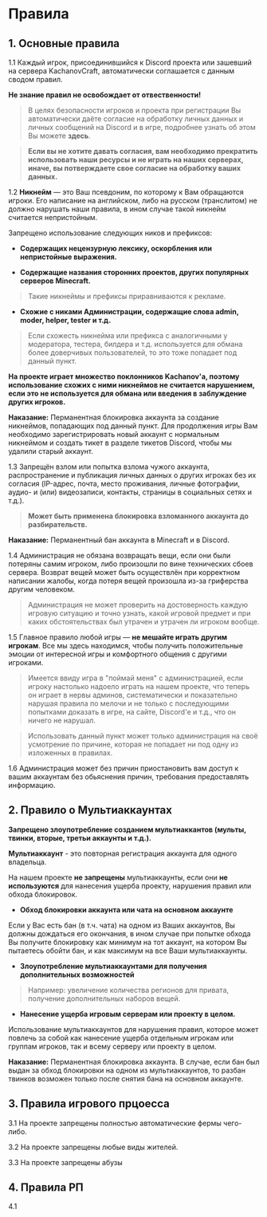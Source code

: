 # Правила

## 1. Основные правила

  1.1 Каждый игрок, присоединившийся к Discord проекта или зашевший на сервера KachanovCraft, автоматически соглашается с данным сводом правил.
  
  **Не знание правил не освобождает от отвественности!**

  > В целях безопасности игроков и проекта при регистрации Вы автоматически даёте согласие на обработку личных данных и личных сообщений на Discord и в игре, подробнее узнать об этом Вы можете **здесь**.

  > **Если вы не хотите давать согласия, вам необходимо прекратить использовать наши ресурсы и не играть на наших серверах, иначе, вы потверждаете свое согласие на обработку ваших данных.**

  1.2 **Никнейм** — это Ваш псевдоним, по которому к Вам обращаются игроки. Его написание на английском, либо на русском (транслитом) не должно нарушать наши правила, в ином случае такой никнейм считается непристойным.

Запрещено использование следующих ников и префиксов:

- **Содержащих нецензурную лексику, оскорбления или непристойные выражения.**

- **Содержащие названия сторонних проектов, других популярных серверов Minecraft.**

> Такие никнеймы и префиксы приравниваются к рекламе.

- **Схожие с никами Администрации, содержащие слова admin, moder, helper, tester и т.д.**

> Если схожесть никнейма или префикса с аналогичными у модератора, тестера, билдера и т.д. используется для обмана более доверчивых пользователей, то это тоже попадает под данный пункт.

**На проекте играет множество поклонников Kachanov'a, поэтому использование схожих с ними никнеймов не считается нарушением, если это не используется для обмана или введения в заблуждение других игроков.**

**Наказание:** Перманентная блокировка аккаунта за создание никнеймов, попадающих под данный пункт. Для продолжения игры Вам необходимо зарегистрировать новый аккаунт с нормальным никнеймом и создать тикет в разделе тикетов Discord, чтобы мы удалили старый аккаунт.

  1.3 Запрещён взлом или попытка взлома чужого аккаунта, распространение и публикация личных данных о других игроках без их согласия (IP-адрес, почта, место проживания, личные фотографии, аудио- и (или) видеозаписи, контакты, страницы в социальных сетях и т.д.).

  > **Может быть применена блокировка взломанного аккаунта до разбирательств.**

  **Наказание:** Перманентный бан аккаунта в Minecraft и в Discord.
  
  1.4  Администрация не обязана возвращать вещи, если они были потеряны самим игроком, либо произошли по вине технических сбоев сервера. Возврат вещей может быть осуществлён при корректном написании жалобы, когда потеря вещей произошла из-за гриферства другим человеком.

  > Администрация не может проверить на достоверность каждую игровую ситуацию и точно узнать, какой игровой предмет и при каких обстоятельствах был утрачен и утрачен ли игроком вообще.

  1.5 Главное правило любой игры — **не мешайте играть другим игрокам**. Все мы здесь находимся, чтобы получить положительные эмоции от интересной игры и комфортного общения с другими игроками.

  > Имеется ввиду игра в "поймай меня" с администрацией, если игроку настолько надоело играть на нашем проекте, что теперь он играет в нервы админов, систематически и показательно нарушая правила по мелочи и не только с последующими попытками доказать в игре, на сайте, Discord'e и т.д., что он ничего не нарушал.

  > Использовать данный пункт может только администрация на своё усмотрение по причине, которая не попадает ни под одну из изложенных в правилах.

  1.6 Администрация может без причин приостановить вам доступ к вашим аккаунтам без обьяснения причин, требования предоставлять информацию. 

## 2. Правило о Мультиаккаунтах

**Запрещено злоупотребление созданием мультиаккантов (мульты, твинки, вторые, третьи аккаунты и т.д.).**

**Мультиаккаунт** - это повторная регистрация аккаунта для одного владельца.

На нашем проекте **не запрещены** мультиаккаунты, если они **не используются** для нанесения ущерба проекту, нарушения правил или обхода блокировок.

- **Обход блокировки аккаунта или чата на основном аккаунте**

Если у Вас есть бан (в т.ч. чата) на одном из Ваших аккаунтов, Вы должны дождаться его окончания, в ином случае при попытке обхода Вы получите блокировку как минимум на тот аккаунт, на котором Вы пытаетесь обойти бан, и как максимум на все Ваши мультиаккаунты.

- **Злоупотребление мультиаккаунтами для получения дополнительных возможностей**

> Например: увеличение количества регионов для привата, получение дополнительных наборов вещей.

- **Нанесение ущерба игровым серверам или проекту в целом.**

Использование мультиаккаунтов для нарушения правил, которое может повлечь за собой как нанесение ущерба отдельным игрокам или группам игроков, так и всему серверу или проекту в целом.

**Наказание:** Перманентная блокировка аккаунта. В случае, если бан был выдан за обход блокировки на одном из мультиаккаунтов, то разбан твинков возможен только после снятия бана на основном аккаунте.

## 3. Правила игрового прцоесса
3.1 На проекте запрещены полностью автоматические фермы чего-либо.

3.2 На проекте запрещены любые виды жителей.

3.3 На проекте запрещены абузы 
## 4. Правила РП
4.1 


